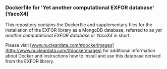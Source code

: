 ### Dockerfile for 'Yet another computational EXFOR database' (YacoX4)  

This repository contains the Dockerfile and 
supplementary files for the installation of
the EXFOR library as a MongoDB database,
referred to as *yet another computational EXFOR database* or *YacoX4* in short.

Please visit [www.nucleardata.com/#dockerimages](http://www.nucleardata.com/#dockerimages) 
for additional information about Docker and 
instructions how to install and use this database derived from the EXFOR library. 

